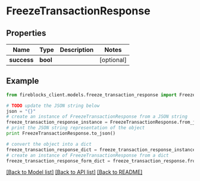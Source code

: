 # FreezeTransactionResponse


## Properties

Name | Type | Description | Notes
------------ | ------------- | ------------- | -------------
**success** | **bool** |  | [optional] 

## Example

```python
from fireblocks_client.models.freeze_transaction_response import FreezeTransactionResponse

# TODO update the JSON string below
json = "{}"
# create an instance of FreezeTransactionResponse from a JSON string
freeze_transaction_response_instance = FreezeTransactionResponse.from_json(json)
# print the JSON string representation of the object
print FreezeTransactionResponse.to_json()

# convert the object into a dict
freeze_transaction_response_dict = freeze_transaction_response_instance.to_dict()
# create an instance of FreezeTransactionResponse from a dict
freeze_transaction_response_form_dict = freeze_transaction_response.from_dict(freeze_transaction_response_dict)
```
[[Back to Model list]](../README.md#documentation-for-models) [[Back to API list]](../README.md#documentation-for-api-endpoints) [[Back to README]](../README.md)


